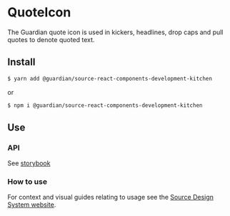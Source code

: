 # QuoteIcon

The Guardian quote icon is used in kickers, headlines, drop caps and pull quotes to denote quoted text.

## Install

```sh
$ yarn add @guardian/source-react-components-development-kitchen
```

or

```sh
$ npm i @guardian/source-react-components-development-kitchen
```

## Use

### API

See [storybook](https://guardian.github.io/csnx/?path=/docs/source-react-components-development-kitchen_quoteicon--news)

### How to use

For context and visual guides relating to usage see the [Source Design System website](https://theguardian.design).
